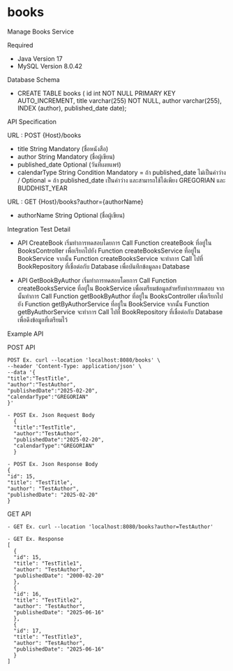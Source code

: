 # books
Manage Books Service

Required
- Java Version 17
- MySQL Version 8.0.42

Database Schema
- CREATE TABLE books (
  id int NOT NULL PRIMARY KEY AUTO_INCREMENT,
  title varchar(255) NOT NULL,
  author varchar(255),
  INDEX (author),
  published_date date);

API Specification

URL : POST {Host}/books
  - title String Mandatory (ชื่อหนังสือ)
  - author String Mandatory (ชื่อผู้เขียน)
  - published_date Optional (วันที่เผยแพร่)
  - calendarType String Condition
    Mandatory = ถ้า published_date ไม่เป็นค่าว่าง / Optional = ถ้า published_date เป็นค่าว่าง และสามารถใช้ได้เพียง GREGORIAN และ BUDDHIST_YEAR

URL : GET {Host}/books?author={authorName}
- authorName String Optional (ชื่อผู้เขียน)

Integration Test Detail
- API CreateBook เริ่มทำการทดสอบโดยการ Call Function createBook ที่อยู่ใน BooksController เพื่อเรียกไปยัง Function createBooksService ที่อยู่ใน BookService จากนั้น Function createBooksService จะทำการ Call ไปที่ BookRepository ที่เชื่อต่อกับ Database เพื่อบันทึกข้อมูลลง Database


- API GetBookByAuthor เริ่มทำการทดสอบโดยการ Call Function createBooksService ที่อยู่ใน BookService เพื่อเตรียมข้อมูลสำหรับทำการทดสอบ จากนั้นทำการ Call Function getBookByAuthor ที่อยู่ใน BooksController เพื่อเรียกไปยัง Function getByAuthorService ที่อยู่ใน BookService จากนั้น Function getByAuthorService จะทำการ Call ไปที่ BookRepository ที่เชื่อต่อกับ Database เพื่อดึงข้อมูลที่เตรียมไว้


Example API

POST API

    POST Ex. curl --location 'localhost:8080/books' \
    --header 'Content-Type: application/json' \
    --data '{
    "title":"TestTitle",
    "author":"TestAuthor",
    "publishedDate":"2025-02-20",
    "calendarType":"GREGORIAN"
    }'

    - POST Ex. Json Request Body
      {
      "title":"TestTitle",
      "author":"TestAuthor",
      "publishedDate":"2025-02-20",
      "calendarType":"GREGORIAN"
      }

    - POST Ex. Json Response Body
    {
    "id": 15,
    "title": "TestTitle",
    "author": "TestAuthor",
    "publishedDate": "2025-02-20"
    }
        

GET API

    - GET Ex. curl --location 'localhost:8080/books?author=TestAuthor'

    - GET Ex. Response 
    [
      {
      "id": 15,
      "title": "TestTitle1",
      "author": "TestAuthor",
      "publishedDate": "2000-02-20"
      },
      {
      "id": 16,
      "title": "TestTitle2",
      "author": "TestAuthor",
      "publishedDate": "2025-06-16"
      },
      {
      "id": 17,
      "title": "TestTitle3",
      "author": "TestAuthor",
      "publishedDate": "2025-06-16"
      }
    ]